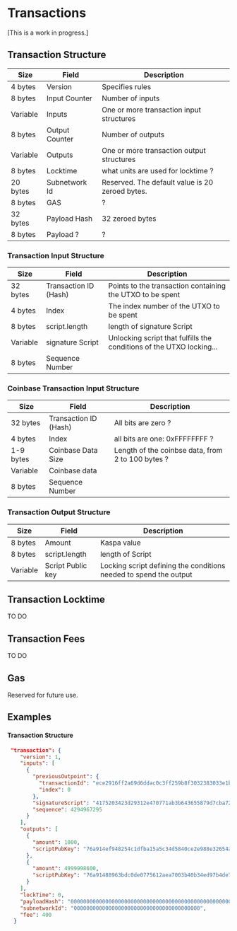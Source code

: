 
# Transactions
[This is a work in progress.]


## Transaction Structure
   Size | Field | Description
   --- | --- | ---
   4 bytes | Version | Specifies rules 
   8 bytes | Input Counter| Number of inputs 
   Variable| Inputs | One or more transaction input structures
   8 bytes | Output Counter| Number of outputs 
   Variable | Outputs | One or more transaction output structures
   8 bytes | Locktime | what units are used for locktime ?
   20 bytes | Subnetwork Id | Reserved. The default value is 20 zeroed bytes.
   8 bytes | GAS | ?
   32 bytes | Payload Hash | 32 zeroed bytes
   8 bytes | Payload ? | ?
   


   ### Transaction Input Structure
   Size | Field | Description
   --- | --- | ---
   32 bytes | Transaction ID (Hash) | Points to the transaction containing the UTXO to be spent
   4 bytes | Index | The index number of the UTXO to be spent
   8 bytes | script.length | length of signature Script
   Variable | signature Script | Unlocking script that fulfills the conditions of the UTXO locking...
   8 bytes | Sequence Number | 


   ### Coinbase Transaction Input Structure
   Size | Field | Description
   --- | --- | ---
   32 bytes | Transaction ID (Hash) | All bits are zero ?
   4 bytes | Index | all bits are one: 0xFFFFFFFF ?
   1-9 bytes | Coinbase Data Size | Length of the coinbse data, from 2 to 100 bytes ?
   Variable | Coinbase data | 
   8 bytes | Sequence Number | 
  

   ### Transaction Output Structure
   Size | Field | Description
   --- | --- | ---
   8 bytes | Amount | Kaspa value 
   8 bytes | script.length | length of Script
   Variable | Script Public key | Locking script defining the conditions needed to spend the output
   



   
## Transaction Locktime
TO DO

## Transaction Fees
TO DO

## Gas
Reserved for future use.

## Examples

#### Transaction Structure
```json
 "transaction": {
    "version": 1,
    "inputs": [
      {
        "previousOutpoint": {
          "transactionId": "ece2916ff2a69d6ddac0c3ff259b8f3032383033e1bd0887152a1c990c1b2418",
          "index": 0
        },
        "signatureScript": "4175203423d29312e470771ab3b643655879d7cba721874db14ae3a8904da69201769dc28d5bfddd30c80f46b720d0fc53791c4a32d80dd5157b77f3429a314a130120c26f917722916764419faac71bd6ae2b97e6385ec6cc5d1f85d3fc87790029f4",
        "sequence": 4294967295
      }
    ],
    "outputs": [
      {
        "amount": 1000,
        "scriptPubKey": "76a914ef948254c1dfba15a5c34d5840ce2e988e32654a88ac"
      },
      {
        "amount": 4999998600,
        "scriptPubKey": "76a91488963bdc0de0775612aea7003b40b34ed97b4de788ac"
      }
    ],
    "lockTime": 0,
    "payloadHash": "0000000000000000000000000000000000000000000000000000000000000000",
    "subnetworkId": "0000000000000000000000000000000000000000",
    "fee": 400
  }
  ```

